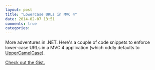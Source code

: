 ```yaml
---
layout: post
title: "Lowercase URLs in MVC 4"
date: 2014-02-07 13:51
comments: true
categories: 
---
```


More adventures in .NET. Here's a couple of code snippets to enforce 
lower-case URLs in a MVC 4 application (which oddly defaults to 
[UpperCamelCase](http://en.wikipedia.org/wiki/CamelCase)).

[Check out the Gist.](https://gist.github.com/StevenClontz/8870552)